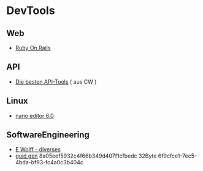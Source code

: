 # DevTools

## Web
- [Ruby On Rails](https://rubyonrails.org/)

## API
- [Die besten API-Tools](https://www.computerwoche.de/a/die-15-besten-schnittstellen-tools,3552393) ( aus CW )

## Linux
- [nano editor 6.0](https://www.nano-editor.org)

## SoftwareEngineering

- [E Wolff - diverses](https://ewolff.com/)
- [guid gen](https://www.guidgenerator.com/online-guid-generator.aspx) 8a05eef5932c4f66b349d407f1cfbedc 32Byte 6f9cfce1-7ec5-4bda-bf93-fc4a0c3b404c
